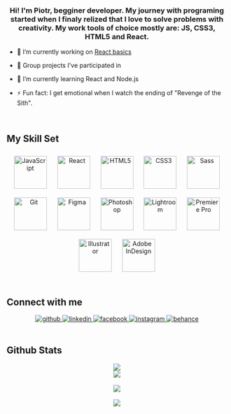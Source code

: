### <div align="center">Hi! I'm Piotr, begginer developer. My journey with programing started when I finaly relized that I love to solve problems with creativity. My work tools of choice mostly are: JS, CSS3, HTML5 and React.</div>

- 🔭 I’m currently working on [React basics](https://github.com/PiotrDrechsler/goit-react-hw-01-components)  


- :corn: Group projects I've participated in
  

- 🌱 I’m currently learning React and Node.js  


- ⚡ Fun fact: I get emotional when I watch the ending of "Revenge of the Sith".
  

<br/>  


## My Skill Set  
<div align="center">
<a href="https://www.javascript.com/" target="_blank"><img style="margin: 10px" src="https://profilinator.rishav.dev/skills-assets/javascript-original.svg" alt="JavaScript" height="75" /></a>
<a href="https://reactjs.org/" target="_blank"><img style="margin: 10px" src="https://profilinator.rishav.dev/skills-assets/react-original-wordmark.svg" alt="React" height="75" /></a>
<a href="https://en.wikipedia.org/wiki/HTML5" target="_blank"><img style="margin: 10px" src="https://profilinator.rishav.dev/skills-assets/html5-original-wordmark.svg" alt="HTML5" height="75" /></a> 
<a href="https://www.w3schools.com/css/" target="_blank"><img style="margin: 10px" src="https://profilinator.rishav.dev/skills-assets/css3-original-wordmark.svg" alt="CSS3" height="75" /></a>
<a href="https://sass-lang.com/" target="_blank"><img style="margin: 10px" src="https://profilinator.rishav.dev/skills-assets/sass-original.svg" alt="Sass" height="75" /></a>  
<a href="https://github.com/" target="_blank"><img style="margin: 10px" src="https://profilinator.rishav.dev/skills-assets/git-scm-icon.svg" alt="Git" height="75" /></a>     
<a href="https://www.figma.com/" target="_blank"><img style="margin: 10px" src="https://profilinator.rishav.dev/skills-assets/figma-icon.svg" alt="Figma" height="75" /></a>  
<a href="https://www.adobe.com/in/products/photoshop.html" target="_blank"><img style="margin: 10px" src="https://profilinator.rishav.dev/skills-assets/photoshop-plain.svg" alt="Photoshop" height="75" /></a>  
<a href="https://www.adobe.com/products/photoshop-lightroom.html" target="_blank"><img style="margin: 10px" src="https://profilinator.rishav.dev/skills-assets/lightroom.png" alt="Lightroom" height="75" /></a>  
<a href="https://www.adobe.com/in/products/premiere.html" target="_blank"><img style="margin: 10px" src="https://profilinator.rishav.dev/skills-assets/adobepremierepro.png" alt="Premiere Pro" height="75" /></a>  
<a href="https://www.adobe.com/in/products/illustrator.html" target="_blank"><img style="margin: 10px" src="https://profilinator.rishav.dev/skills-assets/adobe_illustrator-icon.svg" alt="Illustrator" height="75" /></a>  
<a href="https://www.adobe.com/in/products/indesign.html" target="_blank"><img style="margin: 10px" src="https://profilinator.rishav.dev/skills-assets/adobeindesign.svg" alt="Adobe InDesign" height="75" /></a>  
</div>  

<br/>  


## Connect with me  
<div align="center">
<a href="https://github.com/PotrDrechsler" target="_blank">
<img src=https://img.shields.io/badge/github-%2324292e.svg?&style=for-the-badge&logo=github&logoColor=white alt=github style="margin-bottom: 5px;" />
</a>
<a href="https://linkedin.com/in/fdfdsdsffds" target="_blank">
<img src=https://img.shields.io/badge/linkedin-%231E77B5.svg?&style=for-the-badge&logo=linkedin&logoColor=white alt=linkedin style="margin-bottom: 5px;" />
</a>
<a href="https://www.facebook.com/piotr.drechsler" target="_blank">
<img src=https://img.shields.io/badge/facebook-%232E87FB.svg?&style=for-the-badge&logo=facebook&logoColor=white alt=facebook style="margin-bottom: 5px;" />
</a>
<a href="https://instagram.com/stone__turner" target="_blank">
<img src=https://img.shields.io/badge/instagram-%23000000.svg?&style=for-the-badge&logo=instagram&logoColor=white alt=instagram style="margin-bottom: 5px;" />
</a>
<a href="https://www.behance.net/pdrech698f" target="_blank">
<img src=https://img.shields.io/badge/behance-%23191919.svg?&style=for-the-badge&logo=behance&logoColor=white alt=behance style="margin-bottom: 5px;" />
</a>  
</div>  
  

<br/>  


## Github Stats  
<div align="center"><img src="https://github-readme-stats.vercel.app/api/top-langs/?username=PiotrDrechsler&hide_border=true&layout=compact" align="center" /></div>  

<div align="center"><img src="https://github-readme-stats.vercel.app/api?username=PiotrDrechsler&show_icons=true&count_private=true&hide_border=true" align="center" /></div>  

<br/>  

<div align="center"><img src="https://spotify-github-profile.vercel.app/api/view?uid=11169550029&cover_image=true&theme=default&show_offline=false&background_color=121212" /></div>  

<br/>  

<div align="center">
<img src="https://komarev.com/ghpvc/?username=PiotrDrechsler&&style=flat-square" align="center" />
</div>  

<br />

